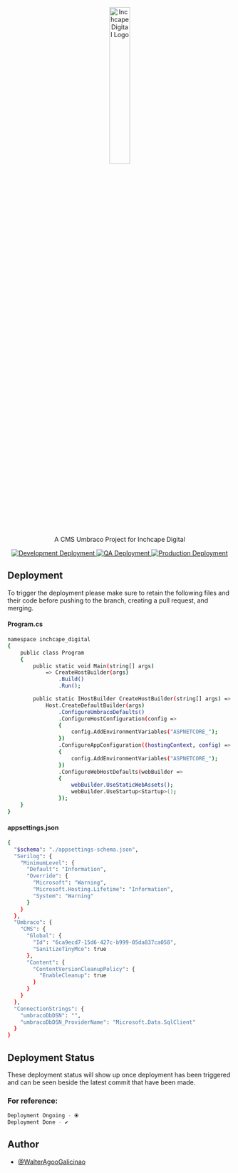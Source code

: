 <p align="center"> <img width="30%" src="https://dev.inchcape.digital/media/0-images/navigation/Inchcape_Digital_Logo_Hor_rgb-1.png" alt="Inchcape Digital Logo"> </p>
<p align="center">A CMS Umbraco Project for Inchcape Digital</p>
<p align="center">
<a href="https://dev.inchcape.digital/">
<img alt="Development Deployment" src="https://img.shields.io/badge/development_deployment-%E2%9C%94-green?style=for-the-badge" />
</a>
 <a href="https://qa.inchcape.digital/">
<img alt="QA Deployment" src="https://img.shields.io/badge/qa_deployment-%E2%9C%94-green?style=for-the-badge" />
</a>
<a href="">
<img alt="Production Deployment" src="https://img.shields.io/badge/production_deployment-%E2%9C%98-red?style=for-the-badge" />
</a>
</p>

## Deployment
To trigger the deployment please make sure to retain the following files and their code before pushing to the branch, creating a pull request, and merging.

#### Program.cs
```bash
namespace inchcape_digital
{
    public class Program
    {
        public static void Main(string[] args)
            => CreateHostBuilder(args)
                .Build()
                .Run();

        public static IHostBuilder CreateHostBuilder(string[] args) =>
            Host.CreateDefaultBuilder(args)
                .ConfigureUmbracoDefaults()
                .ConfigureHostConfiguration(config =>
                {
                    config.AddEnvironmentVariables("ASPNETCORE_");
                })
                .ConfigureAppConfiguration((hostingContext, config) =>
                {
                    config.AddEnvironmentVariables("ASPNETCORE_");
                })
                .ConfigureWebHostDefaults(webBuilder =>
                {
                    webBuilder.UseStaticWebAssets();
                    webBuilder.UseStartup<Startup>();
                });
    }
}
```

#### appsettings.json
```bash
{
  "$schema": "./appsettings-schema.json",
  "Serilog": {
    "MinimumLevel": {
      "Default": "Information",
      "Override": {
        "Microsoft": "Warning",
        "Microsoft.Hosting.Lifetime": "Information",
        "System": "Warning"
      }
    }
  },
  "Umbraco": {
    "CMS": {
      "Global": {
        "Id": "6ca9ecd7-15d6-427c-b999-05da837ca058",
        "SanitizeTinyMce": true
      },
      "Content": {
        "ContentVersionCleanupPolicy": {
          "EnableCleanup": true
        }
      }
    }
  },
  "ConnectionStrings": {
    "umbracoDbDSN": "",
    "umbracoDbDSN_ProviderName": "Microsoft.Data.SqlClient"
  }
}
```

## Deployment Status
These deployment status will show up once deployment has been triggered and can be seen beside the latest commit that have been made. 

### For reference:
```bash
Deployment Ongoing - ⦿
Deployment Done - ✔
```

## Author

- [@WalterAgooGalicinao](https://github.com/WalterAgooGalicinao)

